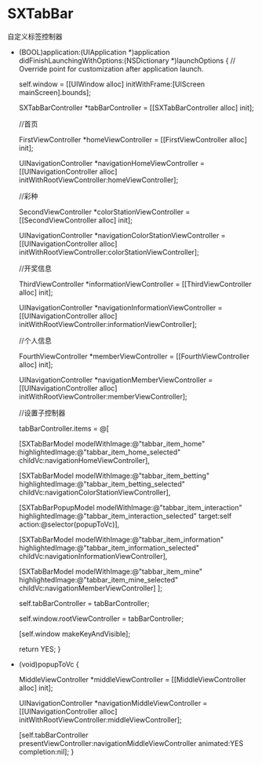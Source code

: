 # SXTabBar
自定义标签控制器

- (BOOL)application:(UIApplication *)application didFinishLaunchingWithOptions:(NSDictionary *)launchOptions {
    // Override point for customization after application launch.
    
    self.window = [[UIWindow alloc] initWithFrame:[UIScreen mainScreen].bounds];
    
    SXTabBarController *tabBarController = [[SXTabBarController alloc] init];
    
    //首页
    
    FirstViewController *homeViewController = [[FirstViewController alloc] init];
    
    UINavigationController *navigationHomeViewController = [[UINavigationController alloc] initWithRootViewController:homeViewController];
    
    //彩种
    
    SecondViewController *colorStationViewController = [[SecondViewController alloc] init];
    
    UINavigationController *navigationColorStationViewController = [[UINavigationController alloc] initWithRootViewController:colorStationViewController];
    
    //开奖信息
    
    ThirdViewController *informationViewController = [[ThirdViewController alloc] init];
    
    UINavigationController *navigationInformationViewController = [[UINavigationController alloc] initWithRootViewController:informationViewController];
    
    //个人信息
    
    FourthViewController *memberViewController = [[FourthViewController alloc] init];
    
    UINavigationController *navigationMemberViewController = [[UINavigationController alloc] initWithRootViewController:memberViewController];
    
    //设置子控制器
    
    tabBarController.items = @[
    
    [SXTabBarModel modelWithImage:@"tabbar_item_home" highlightedImage:@"tabbar_item_home_selected" childVc:navigationHomeViewController],
    
    [SXTabBarModel modelWithImage:@"tabbar_item_betting" highlightedImage:@"tabbar_item_betting_selected" childVc:navigationColorStationViewController],
    
    [SXTabBarPopupModel modelWithImage:@"tabbar_item_interaction" highlightedImage:@"tabbar_item_interaction_selected" target:self action:@selector(popupToVc)],
    
    [SXTabBarModel modelWithImage:@"tabbar_item_information" highlightedImage:@"tabbar_item_information_selected" childVc:navigationInformationViewController],
    
    [SXTabBarModel modelWithImage:@"tabbar_item_mine" highlightedImage:@"tabbar_item_mine_selected" childVc:navigationMemberViewController]
    ];
    
    self.tabBarController = tabBarController;
    
    self.window.rootViewController = tabBarController;
    
    [self.window makeKeyAndVisible];
    
    return YES;
}

- (void)popupToVc {

    MiddleViewController *middleViewController = [[MiddleViewController alloc] init];
    
    UINavigationController *navigationMiddleViewController = [[UINavigationController alloc] initWithRootViewController:middleViewController];
    
    [self.tabBarController presentViewController:navigationMiddleViewController animated:YES completion:nil];
}
